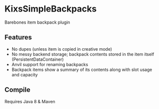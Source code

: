 # KixsSimpleBackpacks
Barebones item backpack plugin

## Features
- No dupes (unless item is copied in creative mode)
- No messy backend storage; backpack contents stored in the item itself (PersistentDataContainer)
- Anvil support for renaming backpacks
- Backpack items show a summary of its contents along with slot usage and capacity


## Compile
Requires Java 8 & Maven
